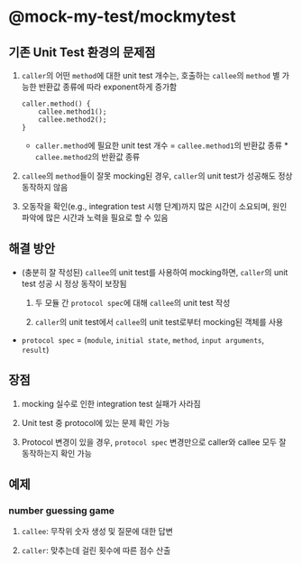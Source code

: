 # @mock-my-test/mockmytest
## 기존 Unit Test 환경의 문제점
1. `caller`의 어떤 `method`에 대한 unit test 개수는, 호출하는 `callee`의 `method` 별 가능한 반환값 종류에 따라 exponent하게 증가함
    ```
    caller.method() {
        callee.method1();
        callee.method2();
    }
    ```
    * `caller.method`에 필요한 unit test 개수 = `callee.method1`의 반환값 종류 * `callee.method2`의 반환값 종류
    
1. `callee`의 `method`들이 잘못 mocking된 경우, `caller`의 unit test가 성공해도 정상동작하지 않음

1. 오동작을 확인(e.g., integration test 시행 단계)까지 많은 시간이 소요되며, 원인 파악에 많은 시간과 노력을 필요로 할 수 있음

## 해결 방안
* (충분히 잘 작성된) `callee`의 unit test를 사용하여 mocking하면, `caller`의 unit test 성공 시 정상 동작이 보장됨
  1. 두 모듈 간 `protocol spec`에 대해 `callee`의 unit test 작성
  
  1. `caller`의 unit test에서 `callee`의 unit test로부터 mocking된 객체를 사용
  
* `protocol spec` = (`module`, `initial state`, `method`, `input arguments`, `result`)

## 장점
1. mocking 실수로 인한 integration test 실패가 사라짐

1. Unit test 중 protocol에 있는 문제 확인 가능

1. Protocol 변경이 있을 경우, `protocol spec` 변경만으로 caller와 callee 모두 잘 동작하는지 확인 가능

## 예제
### number guessing game
1. `callee`: 무작위 숫자 생성 및 질문에 대한 답변

1. `caller`: 맞추는데 걸린 횟수에 따른 점수 산출
